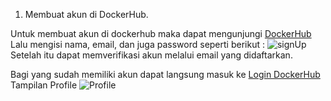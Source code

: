 1. Membuat akun di DockerHub.

Untuk membuat akun di dockerhub maka dapat mengunjungi [DockerHub](https://hub.docker.com/signup)
Lalu mengisi nama, email, dan juga password seperti berikut :
![signUp](https://github.com/XabaraNeanthal/UTS-tekn-cloud-computing-teori/blob/master/gambar-00.png)
Setelah itu dapat memverifikasi akun melalui email yang didaftarkan.

Bagi yang sudah memiliki akun dapat langsung masuk ke [Login DockerHub](https://hub.docker.com/sso/start)
Tampilan Profile
![Profile](https://github.com/XabaraNeanthal/UTS-tekn-cloud-computing-teori/blob/master/gambar-01.png)
